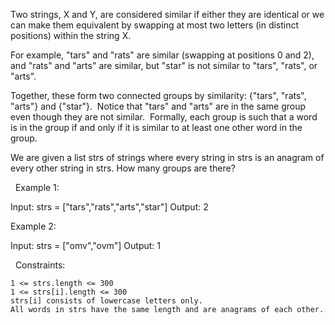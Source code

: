 Two strings, X and Y, are considered similar if either they are identical or we can make them equivalent by swapping at most two letters (in distinct positions) within the string X.

For example, "tars" and "rats" are similar (swapping at positions 0 and 2), and "rats" and "arts" are similar, but "star" is not similar to "tars", "rats", or "arts".

Together, these form two connected groups by similarity: {"tars", "rats", "arts"} and {"star"}.  Notice that "tars" and "arts" are in the same group even though they are not similar.  Formally, each group is such that a word is in the group if and only if it is similar to at least one other word in the group.

We are given a list strs of strings where every string in strs is an anagram of every other string in strs. How many groups are there?

 
Example 1:

Input: strs = ["tars","rats","arts","star"]
Output: 2


Example 2:

Input: strs = ["omv","ovm"]
Output: 1


 
Constraints:


	1 <= strs.length <= 300
	1 <= strs[i].length <= 300
	strs[i] consists of lowercase letters only.
	All words in strs have the same length and are anagrams of each other.

